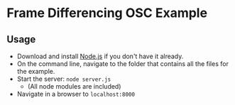 # Frame Differencing OSC Example

## Usage

* Download and install [Node.js](https://nodejs.org/) if you don't have it already.
* On the command line, navigate to the folder that contains all the files for the example.
* Start the server: `node server.js`
   - (All node modules are included)
* Navigate in a browser to `localhost:8000`
